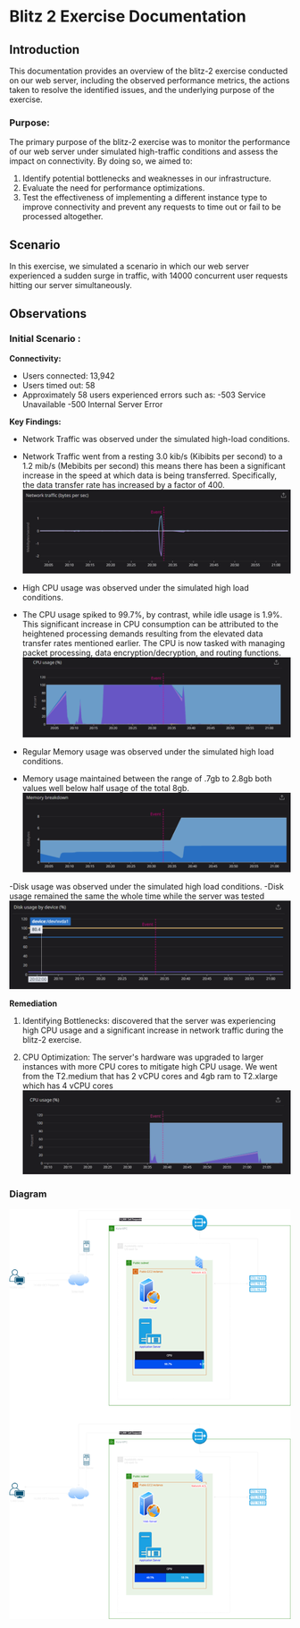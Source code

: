 # Blitz 2 Exercise Documentation

## Introduction

This documentation provides an overview of the blitz-2 exercise conducted on our web server, including the observed performance metrics, the actions taken to resolve the identified issues, and the underlying purpose of the exercise.

### Purpose:
The primary purpose of the blitz-2 exercise was to monitor the performance of our web server under simulated high-traffic conditions and assess the impact on connectivity. By doing so, we aimed to:

1. Identify potential bottlenecks and weaknesses in our infrastructure.
2. Evaluate the need for performance optimizations.
3. Test the effectiveness of implementing a different instance type to improve connectivity and prevent any requests to time out or fail to be processed altogether.

## Scenario

In this exercise, we simulated a scenario in which our web server experienced a sudden surge in traffic, with 14000 concurrent user requests hitting our server simultaneously.

## Observations

### Initial Scenario :

**Connectivity:** 
- Users connected: 13,942
- Users timed out: 58
- Approximately 58 users experienced errors such as:
    -503 Service Unavailable
    -500 Internal Server Error

**Key Findings:**

- Network Traffic was observed under the simulated high-load conditions.
- Network Traffic went from a resting 3.0 kib/s (Kibibits per second) to a 1.2 mib/s (Mebibits per second) this means there has been a significant increase in the speed at which data is being transferred. Specifically, the data transfer rate has increased by a factor of 400.
  ![image](Blitz-2-images/Network-traffic.png)
  
- High CPU usage was observed under the simulated high load conditions.
- The CPU usage spiked to 99.7%, by contrast, while idle usage is 1.9%. This significant increase in CPU consumption can be attributed to the heightened processing demands resulting from the elevated data transfer rates mentioned earlier. The CPU is now tasked with managing packet processing, data encryption/decryption, and routing functions.
  ![image](Blitz-2-images/CPU-usage.png)
  
- Regular Memory usage was observed under the simulated high load conditions.
- Memory usage maintained between the range of .7gb to 2.8gb both values well below half usage of the total 8gb.  
  ![image](Blitz-2-images/Memory-usage.png)

-Disk usage was observed under the simulated high load conditions.
-Disk usage remained the same the whole time while the server was tested 
 ![image](Blitz-2-images/Disk-usage.png)

**Remediation**

1. Identifying Bottlenecks: discovered that the server was experiencing high CPU usage and a significant increase in network traffic during the blitz-2 exercise.

2. CPU Optimization: The server's hardware was upgraded to larger instances with more CPU cores to mitigate high CPU usage. We went from the T2.medium that has 2 vCPU cores and 4gb ram to T2.xlarge which has 4 vCPU cores  
     ![image](Blitz-2-images/CPU-usage-2.png)

### Diagram

![image](Blitz-2-images/Blitz-2.png)

















